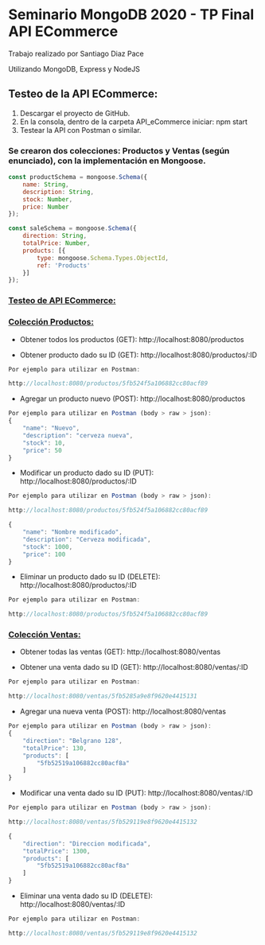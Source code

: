 # Seminario MongoDB 2020 - TP Final API ECommerce

Trabajo realizado por Santiago Diaz Pace

Utilizando MongoDB, Express y NodeJS


## Testeo de la API ECommerce:

1. Descargar el proyecto de GitHub.
2. En la consola, dentro de la carpeta API_eCommerce iniciar: npm start
3. Testear la API con Postman o similar.

### Se crearon dos colecciones: Productos y Ventas (según enunciado),  con la implementación en Mongoose.

```js
const productSchema = mongoose.Schema({
    name: String,
    description: String,
    stock: Number,
    price: Number
});
```

```js
const saleSchema = mongoose.Schema({
    direction: String,
    totalPrice: Number,
    products: [{ 
        type: mongoose.Schema.Types.ObjectId, 
        ref: 'Products' 
    }]
});
```

### <ins>Testeo de API ECommerce:</ins>

### <ins>**Colección Productos:**</ins>

- Obtener todos los productos (GET): http://localhost:8080/productos

- Obtener producto dado su ID (GET): http://localhost:8080/productos/:ID

```js
Por ejemplo para utilizar en Postman:

http://localhost:8080/productos/5fb524f5a106882cc80acf89
```

- Agregar un producto nuevo (POST): http://localhost:8080/productos

```js
Por ejemplo para utilizar en Postman (body > raw > json):
{
    "name": "Nuevo",
    "description": "cerveza nueva",
    "stock": 10,
    "price": 50
}
```

- Modificar un producto dado su ID (PUT): http://localhost:8080/productos/:ID

```js
Por ejemplo para utilizar en Postman (body > raw > json):

http://localhost:8080/productos/5fb524f5a106882cc80acf89

{
    "name": "Nombre modificado",
    "description": "Cerveza modificada",
    "stock": 1000,
    "price": 100
}
```

- Eliminar un producto dado su ID (DELETE): http://localhost:8080/productos/:ID

```js
Por ejemplo para utilizar en Postman:

http://localhost:8080/productos/5fb524f5a106882cc80acf89
```

### <ins>**Colección Ventas:**</ins>

- Obtener todas las ventas (GET): http://localhost:8080/ventas

- Obtener una venta dado su ID (GET): http://localhost:8080/ventas/:ID

```js
Por ejemplo para utilizar en Postman:

http://localhost:8080/ventas/5fb5285a9e8f9620e4415131
```

- Agregar una nueva venta (POST): http://localhost:8080/ventas

```js
Por ejemplo para utilizar en Postman (body > raw > json):
{
    "direction": "Belgrano 128",
    "totalPrice": 130,
    "products": [
        "5fb52519a106882cc80acf8a"
    ]
}
```

- Modificar una venta dado su ID (PUT): http://localhost:8080/ventas/:ID

```js
Por ejemplo para utilizar en Postman (body > raw > json):

http://localhost:8080/ventas/5fb529119e8f9620e4415132

{
    "direction": "Direccion modificada",
    "totalPrice": 1300,
    "products": [
        "5fb52519a106882cc80acf8a"
    ]
}
```

- Eliminar una venta dado su ID (DELETE): http://localhost:8080/ventas/:ID

```js
Por ejemplo para utilizar en Postman:

http://localhost:8080/ventas/5fb529119e8f9620e4415132
```
